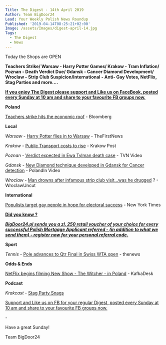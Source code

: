 ```yaml
---
Title: The Digest - 14th April 2019
Author: Team BigDoor24
Lead: Your Weekly Polish News Roundup
Published: '2019-04-14T08:25:21+02:00'
Image: /assets/Images/digest-april-14.jpg
Tags:
  - The Digest
  - News
---
```

Today the Shops are OPEN

**Teachers Strike/ Warsaw - Harry Potter Games/ Krakow - Tram Inflation/ Poznan - Death Verdict Due/ Gdansk - Cancer Diamond Development/ Wroclaw - Strip Club Suspicion/International - Anti- Gay Votes, NetFlix, Stag Parties and more....**

[**If you enjoy The Digest please support and Like us on FaceBook, posted every Sunday at 10 am and share to your favourite FB groups now.**](https://www.facebook.com/bigdoor24/)

<div class="sharethis-inline-share-buttons"></div>



**Poland**

[Teachers strike hits the economic roof](https://www.bloomberg.com/news/articles/2019-04-12/populist-economic-policy-hits-limits-in-polish-teacher-strike) - Bloomberg

**Local**

_Warsaw_ - [ Harry Potter flies in to Warsaw](https://www.thefirstnews.com/article/harry-potter-fans-descend-on-warsaw-to-play-quidditch-in-european-quidditch-cup-5553) - TheFirstNews

_Krakow_ - [Public Transport costs to rise](http://www.krakowpost.com/20133/2019/03/public-transport-ticket-prices-to-increase) - Krakow Post

_Poznan_ - [Verdict expected in Ewa Tylman death case](https://www.tvn24.pl/tvn24-news-in-english,157,m/on-17-april-the-court-will-pass-the-verdict-in-ewa-tylman-s-death-case,925961.html) - TVN Video

_Gdansk_ - [New Diamond technique developed in Gdansk for Cancer detection](https://polandin.com/42195189/diamond-origami-to-help-detect-cancer-faster) - PolandIn Video

_Wroclaw_ - [Man drowns after infamous strip club visit...was he drugged](http://wroclawuncut.com/2019/04/10/infamous-strip-club-implicated-in-tragic-death-of-dariusz-goral/) ? - WroclawUncut

**International**

[Populists target gay people in hope for electoral success](https://www.nytimes.com/2019/04/07/world/europe/poland-gay-rights.html) - New York Times

[**Did you know ?**](https://bigdoor24.pl/)

[**_BigDoor24.pl sends you a zl. 250 retail voucher of your choice for every successful Polish Mortgage Applicant referred - (in addition to what we send them) - register now for your personal referral code._**](https://bigdoor24.pl/)

**Sport**

_Tennis_ - [Pole advances to Qtr Final in Swiss WTA open](http://www.thenews.pl/1/5/Artykul/415623,Tennis-Poland%E2%80%99s-Swiatek-into-quarterfinal-at-Lugano) - thenews

**Odds & Ends**

[NetFlix begins filming New Show - The Witcher - in Poland](https://kafkadesk.org/2019/04/11/the-witcher-netflix-series-starts-shooting-in-poland/) - KafkaDesk

**Podcast**

_Krakcast_ - [Stag Party Snags](https://www.krakcast.pl/e/krakcast-discussion-%E2%80%93-stag-groups/)

[Support and Like us on FB for your regular Digest, posted every Sunday at 10 am and share to your favourite FB groups now.](https://www.facebook.com/bigdoor24/)

<div class="sharethis-inline-share-buttons"></div>

\-

Have a great Sunday!

Team BigDoor24
